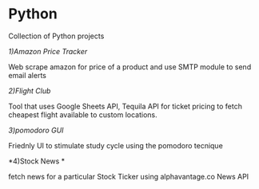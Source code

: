 # Python

Collection of Python projects 

*1)Amazon Price Tracker*

Web scrape amazon for price of a product and use SMTP module to send email alerts

*2)Flight Club* 

Tool that uses Google Sheets API, Tequila API for ticket pricing to fetch cheapest flight available to custom locations.

*3)pomodoro GUI*

Friednly UI to stimulate study cycle using the pomodoro tecnique 

*4)Stock News *

fetch news for a particular Stock Ticker using alphavantage.co News API 

